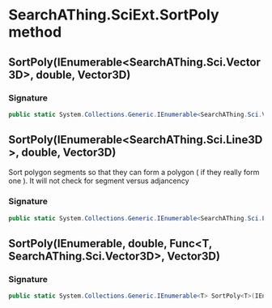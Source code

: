 # SearchAThing.SciExt.SortPoly method
## SortPoly(IEnumerable<SearchAThing.Sci.Vector3D>, double, Vector3D)
### Signature
```csharp
public static System.Collections.Generic.IEnumerable<SearchAThing.Sci.Vector3D> SortPoly(IEnumerable<SearchAThing.Sci.Vector3D> pts, double tol, Vector3D refAxis = null)
```
## SortPoly(IEnumerable<SearchAThing.Sci.Line3D>, double, Vector3D)
Sort polygon segments so that they can form a polygon ( if they really form one ).
            It will not check for segment versus adjancency

### Signature
```csharp
public static System.Collections.Generic.IEnumerable<SearchAThing.Sci.Line3D> SortPoly(IEnumerable<SearchAThing.Sci.Line3D> segs, double tol, Vector3D refAxis = null)
```
## SortPoly<T>(IEnumerable<T>, double, Func<T, SearchAThing.Sci.Vector3D>, Vector3D)
### Signature
```csharp
public static System.Collections.Generic.IEnumerable<T> SortPoly<T>(IEnumerable<T> pts, double tol, Func<T, SearchAThing.Sci.Vector3D> getPoint, Vector3D refAxis = null)
```
